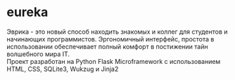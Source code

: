 # eureka
Эврика - это новый способ находить знакомых и коллег для студентов и начинающих программистов. Эргономичный интерфейс, простота в использовании обеспечивает полный комфорт в постижении тайн волшебного мира IT.<br>
Проект разработан на Python Flask Microframework с использованием HTML, CSS, SQLite3, Wukzug и Jinja2
